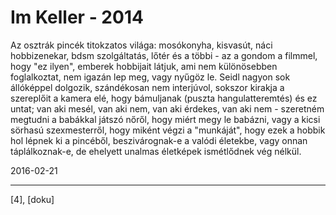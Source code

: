 # Im Keller - 2014

Az osztrák pincék titokzatos világa: mosókonyha, kisvasút, náci hobbizenekar, bdsm szolgáltatás, lőtér és a többi - az a gondom a filmmel, hogy "ez ilyen", emberek hobbijait látjuk, ami nem különösebben foglalkoztat, nem igazán lep meg, vagy nyűgöz le. Seidl nagyon sok állóképpel dolgozik, szándékosan nem interjúvol, sokszor kirakja a szereplőit a kamera elé, hogy bámuljanak (puszta hangulatteremtés) és ez untat; van aki mesél, van aki nem, van aki érdekes, van aki nem - szeretném megtudni a babákkal játszó nőről, hogy miért megy le babázni, vagy a kicsi sörhasú szexmesterről, hogy miként végzi a "munkáját", hogy ezek a hobbik hol lépnek ki a pincéből, beszivárognak-e a valódi életekbe, vagy onnan táplálkoznak-e, de ehelyett unalmas életképek ismétlődnek vég nélkül.

2016-02-21 

----

[4], [doku]
